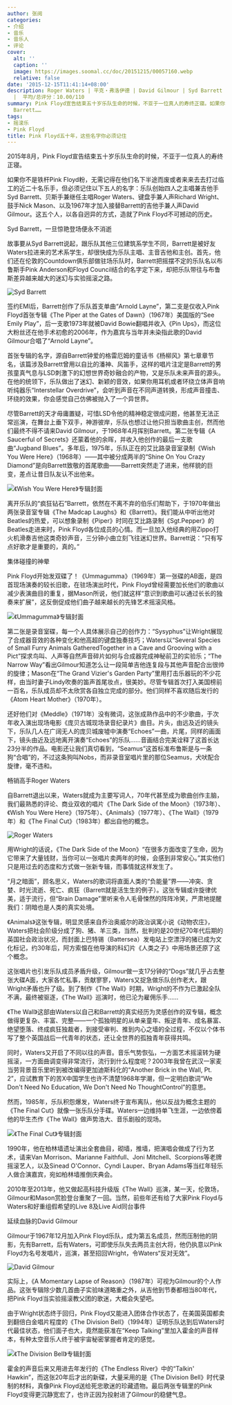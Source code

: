 ```yaml
---
author: 张阅
categories:
- 介绍
- 音乐
- 音乐人
- 评论
cover:
  alt: ''
  caption: ''
  image: https://images.soomal.cc/doc/20151215/00057160.webp
  relative: false
date: '2015-12-15T11:41:14+08:00'
description: Roger Waters | 平克・弗洛伊德 | David Gilmour | Syd Barrett | 源自：外滩画报 | 版权：转载
  |  平均/总评分：10.00/110
summary: Pink Floyd宣告结束五十岁乐队生命的时候，不亚于一位真人的寿终正寝。如果你不是铁杆Pink Floyd粉，无需记得在他们名下半途而废或者来来去去打过临工的近二十名乐手，但必须记住以下五人的名字：乐队创始四人之主唱兼吉他手Syd
  Barrett……
tags:
- 摇滚乐
- Pink Floyd
title: Pink Floyd五十年，这些名字你必须记住
---
```


2015年8月，Pink Floyd宣告结束五十岁乐队生命的时候，不亚于一位真人的寿终正寝。

如果你不是铁杆Pink Floyd粉，无需记得在他们名下半途而废或者来来去去打过临工的近二十名乐手，但必须记住以下五人的名字：乐队创始四人之主唱兼吉他手Syd Barrett、贝斯手兼继任主唱Roger Waters、键盘手兼人声Richard Wright、鼓手Nick Mason、以及1967年才加入接替Barrett的吉他手兼人声David Gilmour。这五个人，以各自迥异的方式，造就了Pink Floyd不可撼动的历史。

Syd Barrett，一旦惊艳登场便永不消逝

故事要从Syd Barrett说起，跟乐队其他三位建筑系学生不同，Barrett是被好友Waters拉进来的艺术系学生，却很快成为乐队主唱、主音吉他和主创。首先，他们还在伦敦的Countdown俱乐部做驻场乐队时，Barrett把摇摆不定的乐队名以布鲁斯手Pink Anderson和Floyd Council结合的名字定下来，却把乐队带往与布鲁斯差异越来越大的迷幻与实验摇滚之路。

![Syd Barrett](https://images.soomal.cc/doc/20151215/00057160.webp)





签约EMI后，Barrett创作了乐队首支单曲“Arnold Layne”，第二支是仅收入Pink Floyd首张专辑《The Piper at the Gates of Dawn》（1967年）美国版的“See Emily Play”，后一支歌1973年就被David Bowie翻唱并收入《Pin Ups》，而这位大粉丝还在他手术初愈的2006年，作为嘉宾与当年并未染指此歌的David Gilmour合唱了“Arnold Layne”。

首张专辑的名字，源自Barrett钟爱的格雷厄姆的童话书《杨柳风》第七章章节名，该篇涉及Barrett曾用以自比的潘神、风笛手，这样的唱片注定是Barrett的男孩童真气息与LSD刺激下的幻想世界奇妙融合的产物，又是乐队未来声音的源头。在他的统领下，乐队做出了迷幻、新颖的音效，如果你用耳机或者环绕立体声音响听纯器乐“Interstellar Overdrive”，会听到声音在不同声道转换，形成声音撞击、环绕的效果，你会感觉自己仿佛被抛入了一个异世界。

尽管Barrett的天才毋庸置疑，可惜LSD令他的精神稳定很成问题，他甚至无法正常巡演，在舞台上垂下双手，神游彼岸，乐队也想过让他只担当歌曲主创，然而他们最终不得不请来David Gilmour，于1968年4月挥别Barrett。第二张专辑《A Saucerful of Secrets》还蒙着他的余晖，并收入他创作的最后一支歌曲“Jugband Blues”。多年后，1975年，乐队正在的艾比路录音室录制《Wish You Were Here》（1968年）――其中被分成两半的“Shine On You Crazy Diamond”是向Barrett致敬的首尾歌曲――Barrett突然走了进来，他样貌的巨变，差点让昔日队友认不出他来。

![《Wish You Were Here》专辑封面](https://images.soomal.cc/doc/20151215/00057161.webp)





离开乐队的“疯狂钻石”Barrett，依然在不离不弃的伯乐们帮助下，于1970年做出两张录音室专辑《The Madcap Laughs》和《Barrett》。我们能从中听出他对Beatles的热爱，可以想象录制《Piper》时同在艾比路录制《Sgt.Pepper》的Beatles走进来时，Pink Floyd各位成员的心情。而一旦加入他经典的用Zippo打火机滑奏吉他这类奇妙声音，三分钟小曲立刻飞往迷幻世界。Barrett说：“只有写点好歌才是重要的，真的。”

集体碰撞的神晕

Pink Floyd开始发双碟了！《Ummagumma》（1969年）第一张碟的AB面，是四首现场演奏的较长旧歌，在驻场演出时代，Pink Floyd曾经需要加长他们的歌曲以减少表演曲目的重复，据Mason所说，他们就这样“意识到歌曲可以通过长长的独奏来扩展”，这反倒促成他们曲子越来越长的先锋艺术摇滚风格。

![《Ummagumma》专辑封面](https://images.soomal.cc/doc/20151215/00057162.webp)





第二张是录音室碟，每一个人具体展示自己的创作力：“Sysyphus”让Wright展现了合成器音效的各种变化和他高超的键盘独奏技巧；Waters以“Several Species of Small Furry Animals GatheredTogether in a Cave and Grooving with a Pict”探求鸟叫、人声等自然声音碎片如何与合成器完成神秘前卫的实验乐；“The Narrow Way”看出Gilmour知道怎么让一段简单吉他连复段与其他声音配合出很帅的旋律；Mason在“The Grand Vizier's Garden Party”里用打击乐器玩的不少花样，由当时妻子Lindy吹奏的笛声首尾妆点，很美妙。尽管专辑首次打入美国榜前一百名，乐队成员却不太欣赏各自独立完成的部分。他们同样不喜欢随后发行的《Atom Heart Mother》（1970年）。

还好他们对《Meddle》（1971年）没有微词，这张成熟作品中的不少歌曲，于次年收入演出现场电影《庞贝古城现场录音纪录片》曲目。片头，由远及近的镜头下，乐队几人在广阔无人的庞贝城废墟中演奏“Echoes”一曲，片尾，同样的画面下，镜头由近及远地离开演奏“Echoes”的乐队……音画结合完美诠释了这首长达23分半的作品。电影还让我们真切看到，“Seamus”这首标准布鲁斯是与一条狗“合唱”的，不过这条狗叫Nobs，而非录音室唱片里的那位Seamus，犬吠配合旋律，毫不违和。

畅销高手Roger Waters

自Barrett退出以来，Waters就成为主要写词人，70年代甚至成为歌曲创作主脑，我们最熟悉的评论、商业双收的唱片《The Dark Side of the Moon》（1973年）、《Wish You Were Here》（1975年）、《Animals》（1977年）、《The Wall》（1979年）和《The Final Cut》（1983年）都出自他的概念。

![Roger Waters](https://images.soomal.cc/doc/20151215/00057163.webp)





用Wright的话说，《The Dark Side of the Moon》“在很多方面改变了生命，因为它带来了大量钱财，当你可以一张唱片卖两年的时候，会感到非常安心。”其实他们只是用过去的态度和方式做一张新专辑，而事情就这样发生了。

“月之暗面”，顾名思义，Waters的歌词将直面人类的“负能量”界――冲突、贪婪、时光流逝、死亡、疯狂（Barrett就是活生生的例子）。这张专辑或许旋律优美，适于流行，但“Brain Damage”里听来令人毛骨悚然的阵阵冷笑，严肃地提醒我们：阴暗也是人类的真实处境。

《Animals》这张专辑，明显灵感来自乔治奥威尔的政治讽寓小说《动物农庄》，Waters把社会阶级分成了狗、猪、羊三类，当然，批判的是20世纪70年代后期的英国社会政治状况，而封面上巴特锡（Battersea）发电站上空漂浮的猪已成为文化标记，约30年后，阿方索愠在他导演的科幻片《人类之子》中用场景还原了这个概念。

这张唱片也引发乐队成员矛盾升级，Gilmour做一支17分钟的“Dogs”就几乎占去整张大碟A面，大家各忙私事，贡献寥寥，Waters又捉急做乐队创作老大，跟Wright矛盾也升了级。到了制作《The Wall》时期，Wright的不作为已激起全队不满，最终被驱逐，《The Wall》巡演时，他已沦为雇佣乐手……

《The Wall》这部由Waters以自己和Barrett的真实经历为灵感创作的双专辑，概念做得更复杂、丰富、完整――一个孤独明星的从单亲童年、叛逆青年、成名暴富、绝望堕落、终成疯狂独裁者，到接受审判、推到内心之墙的全过程，不仅以个体书写了整个英国战后一代青年的状态，还让全世界的孤独青年获得共鸣。

同时，Waters又开启了不同以往的声音。音乐气势恢弘，一方面艺术摇滚转为硬摇滚，一方面曲调变得非常流行，流行到什么程度呢？2003年我曾在武汉一家麦当劳背景音乐里听到被改编得更加迪斯科化的“Another Brick in the Wall, Pt. 2”，应试教育下的苦X中国学生也许不清楚1968年学潮，但一定明白歌词“We Don't Need No Education, We Don't Need No ThoughtControl”的意思。

然而，1985年，乐队积怨爆发，Waters终于宣布离队，他以反战为概念主题的《The Final Cut》就像一张乐队分手碟。Waters一边维持单飞生涯，一边依傍着他的毕生杰作《The Wall》做声势浩大、音乐剧般的现场。

![《The Final Cut》专辑封面](https://images.soomal.cc/doc/20151215/00057164.webp)





1990年，他在柏林墙遗址演出全套曲目，砌墙，推墙，把演唱会做成了行为艺术，请来Van Morrison、Marianne Faithfull、Joni Mitchell、Scorpions等老牌摇滚艺人，以及Sinead O'Connor、Cyndi Lauper、Bryan Adams等当红年轻乐人做合演嘉宾，宛如柏林墙推倒庆典会。

2010年至2013年，他又做起高科技升级版《The Wall》巡演，某一天，伦敦场，Gilmour和Mason赏脸登台重聚了一回。当然，前些年还有给了大家Pink Floyd与Waters和好重组假希望的Live 8及Live Aid同台事件

延续血脉的David Gilmour

Gilmour于1967年12月加入Pink Floyd乐队，成为第五名成员，然而压制他的阴影，先有Barrett，后有Waters，可即使乐队失去两员主创大将，他仍执意以Pink Floyd为名号发唱片，巡演，甚至招回Wright，令Waters“反对无效”。

![David Gilmour](https://images.soomal.cc/doc/20151215/00057165.webp)





实际上，《A Momentary Lapse of Reason》（1987年）可视为Gilmour的个人作品。这张专辑除少数几首曲子实验味道略重之外，从吉他到节奏都相当80年代，把Pink Floyd当实验摇滚教父团的歌迷，大概会失望吧。

由于Wright状态终于回归，Pink Floyd又能进入团体合作状态了，在美国英国都卖到翻倍白金唱片程度的《The Division Bell》（1994年）证明乐队达到后Waters时代最佳状态，他们面子也大，竟然能获准在“Keep Talking”里加入霍金的声音样本，有种太空音乐人终于被宇宙秘密掌握者肯定的感觉。

![《The Division Bell》专辑封面](https://images.soomal.cc/doc/20151215/00057166.webp)





霍金的声音后来又用进去年发行的《The Endless River》中的“Talkin' Hawkin”，而这张20年后才出的新碟，大量采用的是《The Division Bell》时代录制的材料，真像Pink Floyd送给死忠歌迷的珍藏遗物。最后两张专辑里的Pink Floyd变得更沉静宽宏了，也许正因为投射进了Gilmour的稳健气息。